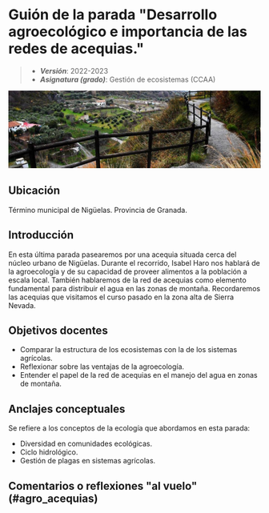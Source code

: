 # Guión de la parada "Desarrollo agroecológico e importancia de las redes de acequias."


> + **_Versión_**: 2022-2023
> + **_Asignatura (grado)_**: Gestión de ecosistemas (CCAA)

![portada](https://github.com/aprendiendo-cosas/C_agro_acequias_gesteco/raw/main/images/pavilla.jpg) 



## Ubicación

Término municipal de Nigüelas. Provincia de Granada.

## Introducción

En esta última parada pasearemos por una acequia situada cerca del núcleo urbano de Nigüelas. Durante el recorrido, Isabel Haro nos hablará de la agroecología y de su capacidad de proveer alimentos a la población a escala local. También hablaremos de la red de acequias como elemento fundamental para distribuir el agua en las zonas de montaña. Recordaremos las acequias que visitamos el curso pasado en la zona alta de Sierra Nevada.




## Objetivos docentes
+ Comparar la estructura de los ecosistemas con la de los sistemas agrícolas.
+ Reflexionar sobre las ventajas de la agroecología.
+ Entender el papel de la red de acequias en el manejo del agua en zonas de montaña.



## Anclajes conceptuales

Se refiere a los conceptos de la ecología que abordamos en esta parada:

- Diversidad en comunidades ecológicas.
- Ciclo hidrológico.
- Gestión de plagas en sistemas agrícolas.



## Comentarios o reflexiones "al vuelo" (#agro_acequias)



